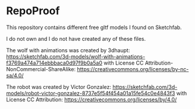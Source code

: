 # RepoProof
This repository contains different free gltf models I found on Sketchfab.

I do not own and I do not have created any of these files.  

The wolf with animations was created by 3dhaupt: https://sketchfab.com/3d-models/wolf-with-animations-f3769a474a714ebbbaca0d97f9b0a5a0 with License CC Attribution-NonCommercial-ShareAlike: https://creativecommons.org/licenses/by-nc-sa/4.0/

The robot was created by Victor Gonzalez: https://sketchfab.com/3d-models/robot-victor-gonzalez-8737e5f54f454a01a15fe54c0e4843f3 with License CC Attribution: https://creativecommons.org/licenses/by/4.0/
